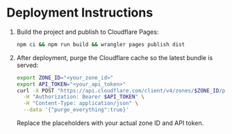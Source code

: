 # Deployment Instructions

1. Build the project and publish to Cloudflare Pages:
   ```bash
   npm ci && npm run build && wrangler pages publish dist
   ```
2. After deployment, purge the Cloudflare cache so the latest bundle is served:
   ```bash
   export ZONE_ID="<your_zone_id>"
   export API_TOKEN="<your_api_token>"
   curl -X POST "https://api.cloudflare.com/client/v4/zones/$ZONE_ID/purge_cache" \
     -H "Authorization: Bearer $API_TOKEN" \
     -H "Content-Type: application/json" \
     --data '{"purge_everything":true}'
   ```
   Replace the placeholders with your actual zone ID and API token.
